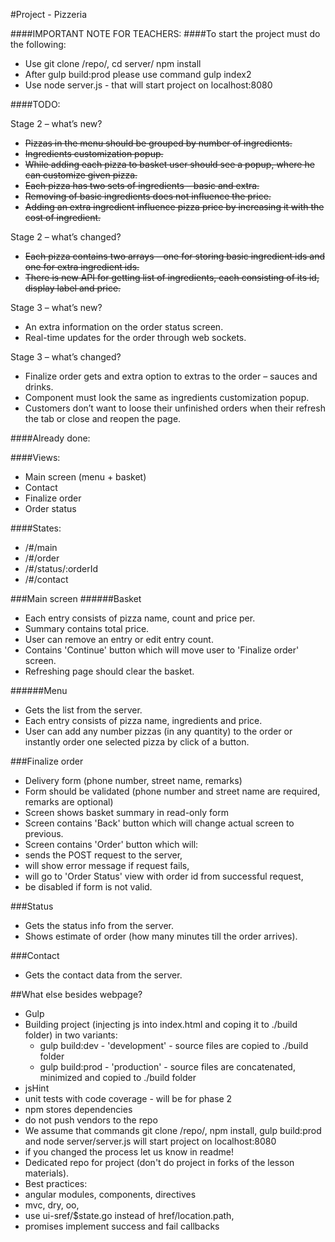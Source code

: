 #Project - Pizzeria

####IMPORTANT NOTE FOR TEACHERS:
####To start the project must do the following:
 * Use git clone /repo/, cd server/ npm install
 * After gulp build:prod please use command gulp index2
 * Use node server.js - that will start project on localhost:8080

####TODO:

Stage 2 – what’s new?
 - ~~Pizzas in the menu should be grouped by number of ingredients.~~
 - ~~Ingredients customization popup.~~
 - ~~While adding each pizza to basket user should see a popup, where he can customize given pizza.~~
 - ~~Each pizza has two sets of ingredients – basic and extra.~~ 
 - ~~Removing of basic ingredients does not influence the price.~~ 
 - ~~Adding an extra ingredient influence pizza price by increasing it with the cost of ingredient.~~

Stage 2 – what’s changed?
- ~~Each pizza contains two arrays – one for storing basic ingredient ids and one for extra ingredient ids.~~
- ~~There is new API for getting list of ingredients, each consisting of its id, display label and price.~~

Stage 3 – what’s new?
- An extra information on the order status screen.
- Real-time updates for the order through web sockets.

Stage 3 – what’s changed?
- Finalize order gets and extra option to extras to the order – sauces and drinks.
- Component must look the same as ingredients customization popup.
- Customers don’t want to loose their unfinished orders when their refresh the tab or close and reopen the page.

####Already done: 

####Views:
* Main screen (menu + basket)
* Contact
* Finalize order
* Order status

####States:
* /#/main
* /#/order
* /#/status/:orderId
* /#/contact

###Main screen
######Basket
* Each entry consists of pizza name, count and price per.
* Summary contains total price.
* User can remove an entry or edit entry count.
* Contains 'Continue' button which will move user to 'Finalize order' screen.
 * Refreshing page should clear the basket.

######Menu
* Gets the list from the server.
* Each entry consists of pizza name, ingredients and price.
* User can add any number pizzas (in any quantity) to the order or instantly order one selected pizza by click of a button.

###Finalize order
* Delivery form (phone number, street name, remarks)
* Form should be validated (phone number and street name are required, remarks are optional)
* Screen shows basket summary in read-only form
* Screen contains 'Back' button which will change actual screen to previous.
* Screen contains 'Order' button which will:
 * sends the POST request to the server,
 * will show error message if request fails,
 * will go to 'Order Status' view with order id from successful request,
 * be disabled if form is not valid.

###Status
* Gets the status info from the server.
* Shows estimate of order (how many minutes till the order arrives).

###Contact
* Gets the contact data from the server.

##What else besides webpage?
* Gulp
 * Building project (injecting js into index.html and coping it to ./build folder) in two variants:
   * gulp build:dev - 'development' - source files are copied to ./build folder
   * gulp build:prod - 'production' - source files are concatenated, minimized and copied to ./build folder
 * jsHint
 * unit tests with code coverage - will be for phase 2
* npm stores dependencies
 * do not push vendors to the repo
* We assume that commands git clone /repo/, npm install, gulp build:prod and node server/server.js will start project on localhost:8080
 * if you changed the process let us know in readme!
* Dedicated repo for project (don't do project in forks of the lesson materials).
* Best practices:
 * angular modules, components, directives
 * mvc, dry, oo,
 * use ui-sref/$state.go instead of href/location.path,
 * promises implement success and fail callbacks
